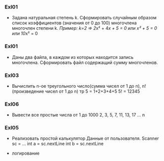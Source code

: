 ### Exl01
* Задана натуральная степень k. Сформировать случайным
   образом список коэффициентов (значения от 0 до 100)
   многочлена многочлен степени k.
   *Пример: k=2 => 2*x² + 4*x + 5 = 0 или x² + 5 = 0 или 10*x² = 0
### Exl01
* Даны два файла, в каждом из которых находится запись
   многочлена. Сформировать файл содержащий сумму
   многочленов.
### Exl03
* Вычислить n-ое треугольного число(сумма чисел от 1 до n),
n! (произведение чисел от 1 до n) тр 5 = 1+2+3+4+5
5! = 12345
### Exl06
* Вывести все простые числа от 1 до 1000
2, 3, 5, 7, 11, 13, 17 ... n
### Exl05
* Реализовать простой калькулятор
Данные от пользователя. Scanner sc = ... int a = sc.nextLine int b = sc.nextLine
+ логирование